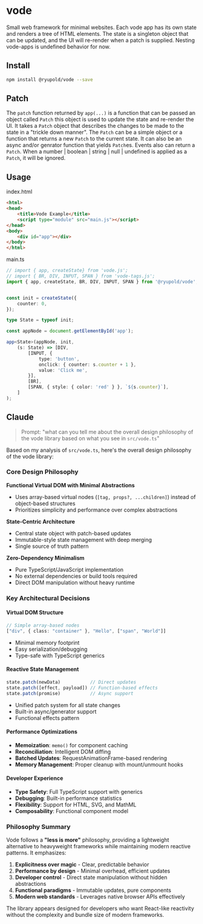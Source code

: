 # vode

Small web framework for minimal websites.
Each vode app has its own state and renders a tree of HTML elements.
The state is a singleton object that can be updated, and the UI will re-render when a patch is supplied. Nesting vode-apps is undefined behavior for now.

## Install

```bash
npm install @ryupold/vode --save
```

## Patch

The `patch` function returned by `app(...)` is a function that can be passed an object called `Patch` this object is used to update the state and re-render the UI. It takes a `Patch` object that describes the changes to be made to the state in a "trickle down manner". The `Patch` can be a simple object or a function that returns a new `Patch` to the current state. It can also be an async and/or genrator function that yields `Patch`es. Events also can return a `Patch`. When a number | boolean | string | null | undefined is applied as a `Patch`, it will be ignored.

## Usage

index.html

```html
<html>
<head>
    <title>Vode Example</title>
    <script type="module" src="main.js"></script>
</head>
<body>
    <div id="app"></div>
</body>
</html>
```

main.ts
```ts
// import { app, createState} from 'vode.js';
// import { BR, DIV, INPUT, SPAN } from 'vode-tags.js';
import { app, createState, BR, DIV, INPUT, SPAN } from '@ryupold/vode';


const init = createState({
    counter: 0,
});

type State = typeof init;

const appNode = document.getElementById('app');

app<State>(appNode, init,
    (s: State) => [DIV,
        [INPUT, {
            type: 'button',
            onclick: { counter: s.counter + 1 },
            value: 'Click me',
        }],
        [BR],
        [SPAN, { style: { color: 'red' } }, `${s.counter}`],
    ]
);
```

## Claude

> Prompt: "what can you tell me about the overall design philosophy of the vode library based on what you see in `src/vode.ts`"


Based on my analysis of `src/vode.ts`, here's the overall design philosophy of the vode library:

### Core Design Philosophy

**Functional Virtual DOM with Minimal Abstractions**
- Uses array-based virtual nodes (`[tag, props?, ...children]`) instead of object-based structures
- Prioritizes simplicity and performance over complex abstractions

**State-Centric Architecture**
- Central state object with patch-based updates
- Immutable-style state management with deep merging
- Single source of truth pattern

**Zero-Dependency Minimalism**
- Pure TypeScript/JavaScript implementation
- No external dependencies or build tools required
- Direct DOM manipulation without heavy runtime

### Key Architectural Decisions

#### Virtual DOM Structure
```typescript
// Simple array-based nodes
["div", { class: "container" }, "Hello", ["span", "World"]]
```
- Minimal memory footprint
- Easy serialization/debugging
- Type-safe with TypeScript generics

#### Reactive State Management
```typescript
state.patch(newData)           // Direct updates
state.patch([effect, payload]) // Function-based effects
state.patch(promise)           // Async support
```
- Unified patch system for all state changes
- Built-in async/generator support
- Functional effects pattern

#### Performance Optimizations
- **Memoization**: `memo()` for component caching
- **Reconciliation**: Intelligent DOM diffing
- **Batched Updates**: RequestAnimationFrame-based rendering
- **Memory Management**: Proper cleanup with mount/unmount hooks

#### Developer Experience
- **Type Safety**: Full TypeScript support with generics
- **Debugging**: Built-in performance statistics
- **Flexibility**: Support for HTML, SVG, and MathML
- **Composability**: Functional component model

### Philosophy Summary

Vode follows a **"less is more"** philosophy, providing a lightweight alternative to heavyweight frameworks while maintaining modern reactive patterns. It emphasizes:

1. **Explicitness over magic** - Clear, predictable behavior
2. **Performance by design** - Minimal overhead, efficient updates
3. **Developer control** - Direct state manipulation without hidden abstractions
4. **Functional paradigms** - Immutable updates, pure components
5. **Modern web standards** - Leverages native browser APIs effectively

The library appears designed for developers who want React-like reactivity without the complexity and bundle size of modern frameworks.